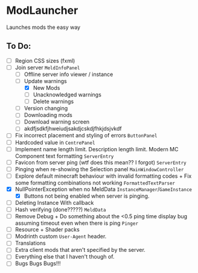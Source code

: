 # ModLauncher
Launches mods the easy way

## To Do:
- [ ] Region CSS sizes (fxml)
- [ ] Join server `MeldInfoPanel`
  - [ ] Offline server info viewer / instance
  - [ ] Update warnings
    - [x] New Mods 
    - [ ] Unacknowledged warnings
    - [ ] Delete warnings
  - [ ] Version changing
  - [ ] Downloading mods
  - [ ] Download warning screen
  - [ ] akdfjsdkfjhweiudjsakdjcskdjfhkjdsjvkdf
- [ ] Fix incorrect placement and styling of errors `ButtonPanel`
- [ ] Hardcoded value in `CentrePanel`
- [ ] Implement name length limit. Description length limit. Modern MC Component text formatting `ServerEntry`
- [ ] Favicon from server ping (wtf does this mean?? I forgot) `ServerEntry`
- [ ] Pinging when re-showing the Selection panel `MainWindowController`
- [ ] Explore default minecraft behaviour with invalid formatting codes + Fix some formatting combinations not working `FormattedTextParser`
- [x] NullPointerException when no MeldData `InstanceManager`/`GameInstance`
  - [x] Buttons not being enabled when server is pinging.
- [ ] Deleting Instance With callback
- [ ] Hash verifying (done?????) `MeldData`
- [ ] Remove Debug + Do something about the <0.5 ping time display bug assuming timeout even when there is ping `Pinger`
- [ ] Resource + Shader packs
- [ ] Modrinth custom `User-Agent` header.
- [ ] Translations
- [ ] Extra client mods that aren't specified by the server.
- [ ] Everything else that I haven't though of.
- [ ] Bugs Bugs Bugs!!!
